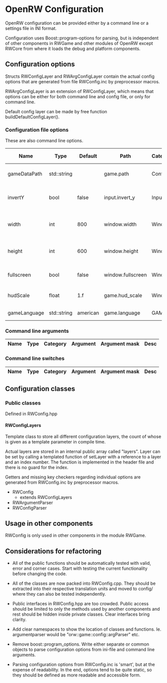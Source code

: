 # OpenRW Configuration

OpenRW configuration can be provided either by a command line or a settings
file in INI format.

Configuration uses Boost::program-options for parsing, but is independent of
other components in RWGame and other modules of OpenRW except RWCore from where
it loads the debug and platform components.

## Configuration options

Structs RWConfigLayer and RWArgConfigLayer contain the actual config options
that are generated from file RWConfig.inc by preprocessor macros.

RWArgConfigLayer is an extension of RWConfigLayer, which means that options
can be either for both command line and config file, or only for command
line.

Default config layer can be made by free function buildDefaultConfigLayer().

### Configuration file options

These are also command line options.

| Name | Type | Default | Path | Category | Argument | Argument mask | Desc |
|------|------|---------|------|----------|----------|---------------|------|
gameDataPath | std::string | | game.path | Config | gamedata | PATH | Path of game data
invertY | bool | false | input.invert_y | Input | invert_y |  | Invert the y-axis of the mouse
width | int | 800 | window.width | Window | width,w | WIDTH | Game resolution width in pixels
height | int | 600 | window.height | Window | height,h | HEIGHT | Game resolution height in pixels
fullscreen | bool | false | window.fullscreen | Window | fullscreen,f | | Enable fullscreen mode
hudScale | float | 1.f | game.hud_scale | Window | hud_scale | FACTOR | Scaling factor of the HUD
gameLanguage | std::string | american | game.language | GAME | language | LANGUAGE | Game Language


### Command line arguments

| Name | Type | Category | Argument | Argument mask | Desc |
|------|------|----------|----------|---------------|------|

### Command line switches

| Name | Type | Category | Argument | Argument mask | Desc |
|------|------|----------|----------|---------------|------|

## Configuration classes

### Public classes

Defined in RWConfig.hpp

#### RWConfigLayers

Template class to store all different configuration layers, the count of whose
is given as a template parameter in compile time.

Actual layers are stored in an internal public array called "layers". Layer can
be set by calling a templated function of setLayer with a reference to a layer
and an index number. The function is implemented in the header file and there
is no guard for the index.






Getters and missing key checkers regarding individual options are
generated from RWConfig.inc by preprocessor macros.
 - RWConfig
      - extends RWConfigLayers
 - RWArgumentParser
 - RWConfigParser

## Usage in other components

RWConfig is only used in other components in the module RWGame.

## Considerations for refactoring

* All of the public functions should be automatically tested with valid, error
and corner cases. Start with testing the current functionality before changing
the code.

* All of the classes are now packed into RWConfig.cpp. They should be
extracted into their respective translation units and moved to config/ where
they can also be tested independently.

* Public interfaces in RWConfig.hpp are too crowded. Public access should be
limited to only the methods used by another components and rest should be
hidden inside private classes. Clear interfaces bring clarity.

* Add clear namespaces to show the location of classes and functions. Ie. 
argumentparser would be "orw::game::config::argParser" etc. 

* Remove boost::program_options. Write either separate or common objects to
parse configuration options from ini-file and command line arguments.

* Parsing configuration options from RWConfig.inc is 'smart', but at the
expense of readability. In the end, options tend to be quite static, so they
should be defined as more readable and accessible form.

